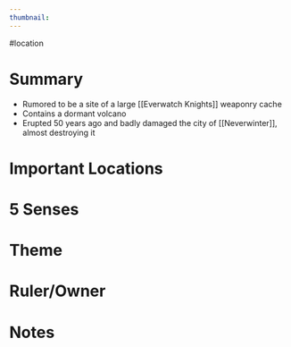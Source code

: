 ```yaml
---
thumbnail:
---
```

#location
# Summary
-   Rumored to be a site of a large [[Everwatch Knights]] weaponry cache
-   Contains a dormant volcano
- Erupted 50 years ago and badly damaged the city of [[Neverwinter]], almost destroying it

# Important Locations
# 5 Senses
# Theme
# Ruler/Owner
# Notes

